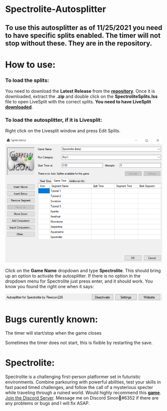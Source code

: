 # Spectrolite-Autosplitter

## To use this autosplitter as of 11/25/2021 you need to have specific splits enabled. The timer will not stop without these. They are in the repository. 

# How to use:

### To load the splits: 
You need to download the **Latest Release** from the **[repository](https://github.com/Rexicon226/Spectrolite-Autosplitter/releases)**. Once it is downloaded, extract the **.zip** and double click on the **SpectroliteSplits.lss** file to open LiveSplit with the correct splits. **You need to have LiveSplit [downloaded](https://livesplit.org/downloads/)**.

### To load the autosplitter, if it is Livesplit:

Right click on the Livesplit window and press Edit Splits.

![The Edit Splits Screen](https://github.com/Rexicon226/Spectrolite-Autosplitter/blob/main/Source/Splits.png?raw=true)

Click on the **Game Name** dropdown and type **Spectrolite**. This should bring up an option to activate the autosplitter. If there is no option in the dropdown menu for Spectrolite just press enter, and it should work. You know you found the right one when it says: 

![There should be an option to Activate/Deactivate](https://github.com/Rexicon226/Spectrolite-Autosplitter/blob/main/Source/Active.png?raw=true)

# Bugs curently known: 
The timer will start/stop when the game closes

Sometimes the timer does not start, this is fixible by restarting the save.

# Spectrolite:
Spectrolite is a challenging first-person platformer set in futuristic environments. Combine parkouring with powerful abilities, test your skills in fast paced timed challenges, and follow the call of a mysterious specter while traveling through a ruined world. Would highly recommend this **[game](https://store.steampowered.com/app/1694880/Spectrolite/)**. [Join the Discord Server](https://discord.gg/Zb6vD2DUPf). Message me on Discord Sinon🎄#6352 if there are any problems or bugs and I will fix ASAP.
